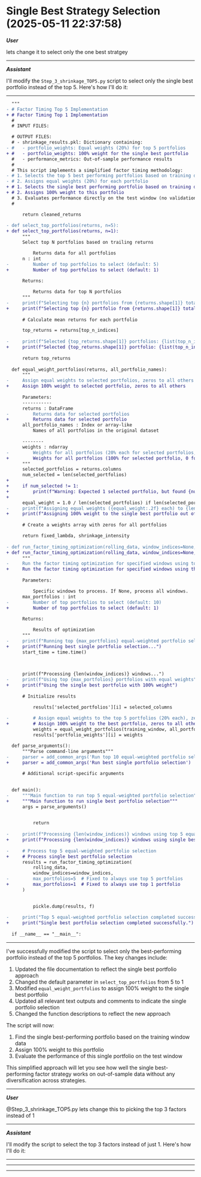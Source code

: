 <!-- Generated by SpecStory -->

# Single Best Strategy Selection (2025-05-11 22:37:58)

_**User**_

lets change it to select only the one best stratgey

---

_**Assistant**_

I'll modify the `Step_3_shrinkage_TOP5.py` script to select only the single best portfolio instead of the top 5. Here's how I'll do it:

---

```diff
  """
- # Factor Timing Top 5 Implementation
+ # Factor Timing Top 1 Implementation
  # 
  # INPUT FILES:
```

```diff
  # OUTPUT FILES:
  # - shrinkage_results.pkl: Dictionary containing:
- #   - portfolio_weights: Equal weights (20%) for top 5 portfolios
+ #   - portfolio_weights: 100% weight for the single best portfolio
  #   - performance_metrics: Out-of-sample performance results
  #
  # This script implements a simplified factor timing methodology:
- # 1. Selects the top 5 best performing portfolios based on training data
- # 2. Assigns equal weights (20%) for each portfolio
+ # 1. Selects the single best performing portfolio based on training data
+ # 2. Assigns 100% weight to this portfolio
  # 3. Evaluates performance directly on the test window (no validation)
  #
```

```diff
      return cleaned_returns
  
- def select_top_portfolios(returns, n=5):
+ def select_top_portfolios(returns, n=1):
      """
      Select top N portfolios based on trailing returns
```

```diff
          Returns data for all portfolios
      n : int
-         Number of top portfolios to select (default: 5)
+         Number of top portfolios to select (default: 1)
      
      Returns:
```

```diff
          Returns data for top N portfolios
      """
-     print(f"Selecting top {n} portfolios from {returns.shape[1]} total portfolios...")
+     print(f"Selecting top {n} portfolio from {returns.shape[1]} total portfolios...")
      
      # Calculate mean returns for each portfolio
```

```diff
      top_returns = returns[top_n_indices]
      
-     print(f"Selected {top_returns.shape[1]} portfolios: {list(top_n_indices)}")
+     print(f"Selected {top_returns.shape[1]} portfolio: {list(top_n_indices)}")
      
      return top_returns
  
  def equal_weight_portfolios(returns, all_portfolio_names):
      """
-     Assign equal weights to selected portfolios, zeros to all others
+     Assign 100% weight to selected portfolio, zeros to all others
      
      Parameters:
      -----------
      returns : DataFrame
-         Returns data for selected portfolios
+         Returns data for selected portfolio
      all_portfolio_names : Index or array-like
          Names of all portfolios in the original dataset
```

```diff
      --------
      weights : ndarray
-         Weights for all portfolios (20% each for selected portfolios, 0 for others)
+         Weights for all portfolios (100% for selected portfolio, 0 for others)
      """
      selected_portfolios = returns.columns
      num_selected = len(selected_portfolios)
+     
+     if num_selected != 1:
+         print(f"Warning: Expected 1 selected portfolio, but found {num_selected}. Will distribute weights equally.")
+     
      equal_weight = 1.0 / len(selected_portfolios) if len(selected_portfolios) > 0 else 0.0
-     print(f"Assigning equal weights ({equal_weight:.2f} each) to {len(selected_portfolios)} selected portfolios out of {len(all_portfolio_names)} total portfolios")
+     print(f"Assigning 100% weight to the single best portfolio out of {len(all_portfolio_names)} total portfolios")
      
      # Create a weights array with zeros for all portfolios
```

```diff
      return fixed_lambda, shrinkage_intensity
  
- def run_factor_timing_optimization(rolling_data, window_indices=None, max_portfolios=5):
+ def run_factor_timing_optimization(rolling_data, window_indices=None, max_portfolios=1):
      """
-     Run the factor timing optimization for specified windows using top portfolios with equal weights
+     Run the factor timing optimization for specified windows using the single best portfolio
      
      Parameters:
```

```diff
          Specific windows to process. If None, process all windows.
      max_portfolios : int
-         Number of top portfolios to select (default: 10)
+         Number of top portfolios to select (default: 1)
          
      Returns:
```

```diff
          Results of optimization
      """
-     print(f"Running top {max_portfolios} equal-weighted portfolio selection...")
+     print(f"Running best single portfolio selection...")
      start_time = time.time()
      
```

```diff
      
      print(f"Processing {len(window_indices)} windows...")
-     print(f"Using top {max_portfolios} portfolios with equal weights")
+     print(f"Using the single best portfolio with 100% weight")
      
      # Initialize results
```

```diff
          results['selected_portfolios'][i] = selected_columns
          
-         # Assign equal weights to the top 5 portfolios (20% each), zeros to all others
+         # Assign 100% weight to the best portfolio, zeros to all others
          weights = equal_weight_portfolios(training_window, all_portfolio_names)
          results['portfolio_weights'][i] = weights
```

```diff
  def parse_arguments():
      """Parse command-line arguments"""
-     parser = add_common_args('Run top 10 equal-weighted portfolio selection')
+     parser = add_common_args('Run best single portfolio selection')
      
      # Additional script-specific arguments
```

```diff
  
  def main():
-     """Main function to run top 5 equal-weighted portfolio selection"""
+     """Main function to run single best portfolio selection"""
      args = parse_arguments()
      
```

```diff
          return
      
-     print(f"Processing {len(window_indices)} windows using top 5 equal-weighted portfolios...")
+     print(f"Processing {len(window_indices)} windows using single best portfolio...")
      
-     # Process top 5 equal-weighted portfolio selection
+     # Process single best portfolio selection
      results = run_factor_timing_optimization(
          rolling_data,
          window_indices=window_indices,
-         max_portfolios=5  # Fixed to always use top 5 portfolios
+         max_portfolios=1  # Fixed to always use top 1 portfolio
      )
      
```

```diff
          pickle.dump(results, f)
      
-     print("Top 5 equal-weighted portfolio selection completed successfully.")
+     print("Single best portfolio selection completed successfully.")
  
  if __name__ == "__main__":
```

---

I've successfully modified the script to select only the best-performing portfolio instead of the top 5 portfolios. The key changes include:

1. Updated the file documentation to reflect the single best portfolio approach
2. Changed the default parameter in `select_top_portfolios` from 5 to 1
3. Modified `equal_weight_portfolios` to assign 100% weight to the single best portfolio
4. Updated all relevant text outputs and comments to indicate the single portfolio selection
5. Changed the function descriptions to reflect the new approach

The script will now:
1. Find the single best-performing portfolio based on the training window data
2. Assign 100% weight to this portfolio
3. Evaluate the performance of this single portfolio on the test window

This simplified approach will let you see how well the single best-performing factor strategy works on out-of-sample data without any diversification across strategies.

---

_**User**_

@Step_3_shrinkage_TOP5.py lets change this to picking the top 3 factors instead of 1

---

_**Assistant**_

I'll modify the script to select the top 3 factors instead of just 1. Here's how I'll do it:

---



---



---

